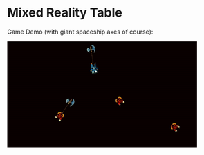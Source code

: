 # Mixed Reality Table
Game Demo (with giant spaceship axes of course):

![alt tag](https://github.com/honeyimholm/Mixed-Reality-Table/blob/master/demo_images/demo_2.gif)
